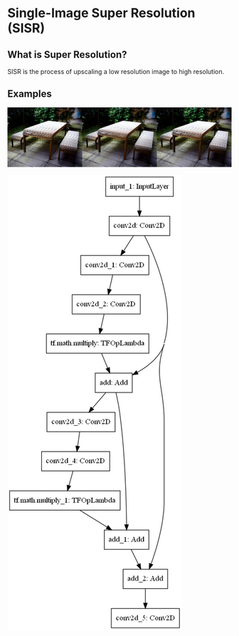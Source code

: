 # Single-Image Super Resolution (SISR)
## What is Super Resolution?
SISR is the process of upscaling a low resolution image to high resolution.

## Examples
![alt text](evaluation/Combined/000000000029.jpg)

![alt text](data/model.png)